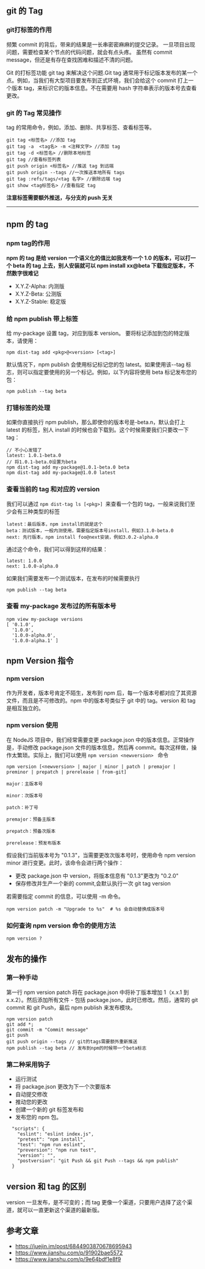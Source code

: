 
## git 的 Tag 

### git打标签的作用

频繁 commit 的背后，带来的结果是一长串密密麻麻的提交记录。 一旦项目出现问题，需要检查某个节点的代码问题，就会有点头疼。 虽然有 commit message，但还是有存在查找困难和描述不清的问题。

Git 的打标签功能 git tag 来解决这个问题.Git tag 通常用于标记版本发布的某一个点。例如，当我们有大型项目要发布到正式环境，我们会给这个 commit 打上一个版本 tag，来标识它的版本信息。不在需要用 hash 字符串表示的版本号去查看更改。

### git 的 Tag 常见操作
tag 的常用命令，例如，添加、删除、共享标签、查看标签等。

```
git tag <标签名> //添加 tag
git tag -a  <tag名> -m <注释文字> //添加 tag
git tag -d <标签名> //删除本地标签
git tag //查看标签列表
git push origin <标签名> //推送 tag 到远端
git push origin --tags //一次推送本地所有 tags
git tag :refs/tags/<tag 名字> //删除远端 tag
git show <tag标签名> //查看指定 tag
```

**注意标签需要额外推送，与分支的 push 无关**

---

## npm 的 tag

### npm tag的作用
**npm 的 tag 是给 version 一个语义化的值比如我发布一个 1.0 的版本，可以打一个 beta 的 tag 上去，别人安装就可以 npm install xx@beta 下载指定版本，不然数字很难记**

- X.Y.Z-Alpha: 内测版
- X.Y.Z-Beta: 公测版
- X.Y.Z-Stable: 稳定版

### 给 npm publish 带上标签
给 my-package 设置 tag，对应到版本 version。
要将标记添加到包的特定版本，请使用：

```
npm dist-tag add <pkg>@<version> [<tag>]
```

默认情况下，npm publish 会使用标记标记您的包 latest。如果使用该--tag 标志，则可以指定要使用的另一个标记。例如，以下内容将使用 beta 标记发布您的包：

```
npm publish --tag beta
```

### 打错标签的处理

如果你直接执行 npm publish，那么即使你的版本号是-beta.n，默认会打上 latest 的标签，别人 install 的时候也会下载到。这个时候需要我们只要改一下 tag：

```
// 不小心发错了
latest: 1.0.1-beta.0
// 将1.0.1-beta.0设置为beta
npm dist-tag add my-package@1.0.1-beta.0 beta
npm dist-tag add my-package@1.0.0 latest

```

### 查看当前的 tag 和对应的 version

我们可以通过 `npm dist-tag ls [<pkg>] `来查看一个包的 tag，一般来说我们至少会有三种类型的标签

```
latest：最后版本，npm install的就是这个
beta：测试版本，一般内测使用，需要指定版本号install，例如3.1.0-beta.0
next: 先行版本，npm install foo@next安装，例如3.0.2-alpha.0
```

通过这个命令，我们可以得到这样的结果：

```
latest: 1.0.0
next: 1.0.0-alpha.0
```

如果我们需要发布一个测试版本，在发布的时候需要执行

```
npm publish --tag beta
```


### 查看 my-package 发布过的所有版本号

```
npm view my-package versions
[ '0.1.0',
  '1.0.0',
  '1.0.0-alpha.0',
  '1.0.0-alpha.1' ]
```



## npm Version 指令

### npm version

作为开发者，版本号肯定不陌生，发布到 npm 后，每一个版本号都对应了其资源文件，而且是不可修改的。npm 中的版本号类似于 git 中的 tag。version 和 tag 是相互独立的。

### npm version 使用

在 NodeJS 项目中，我们经常需要变更 package.json 中的版本信息。正常操作是，手动修改 package.json 文件的版本信息，然后再 commit。每次这样做，操作太繁琐。实际上，我们可以使用 `npm version <newversion> ` 命令

```
npm version [<newversion> | major | minor | patch | premajor | preminor | prepatch | prerelease | from-git]

major：主版本号

minor：次版本号

patch：补丁号

premajor：预备主版本

prepatch：预备次版本

prerelease：预发布版本
```

假设我们当前版本号为 "0.1.3"，当需要更改次版本号时，使用命令 npm version minor 进行变更。此时，该命令会进行两个操作：

- 更改 package.json 中 version，将版本信息有 "0.1.3"更改为 "0.2.0"
- 保存修改并生产一个新的 commit,会默认执行一次 git tag version

若需要指定 commit 的信息，可以使用 -m 命令。

```
npm version patch -m "Upgrade to %s"  # %s 会自动替换成版本号
```

### 如何查询 npm version 命令的使用方法

```
npm version ?
```

## 发布的操作

### 第一种手动

第一行 npm version patch 将在 package.json 中将补丁版本增加 1（x.x.1 到 x.x.2）。然后添加所有文件 - 包括 package.json，此时已修改。然后，通常的 git commit 和 git Push，最后 npm publish 来发布模块。

```
npm version patch
git add *;
git commit -m "Commit message"
git push
git push origin --tags // git的tags需要额外重新推送
npm publish --tag beta // 发布到npm的时候带一个beta标志
```

### 第二种采用钩子

- 运行测试
- 将 package.json 更改为下一个次要版本
- 自动提交修改
- 推动您的更改
- 创建一个新的 git 标签发布和
- 发布您的 npm 包。

```
  "scripts": {
    "eslint": "eslint index.js",
    "pretest": "npm install",
    "test": "npm run eslint",
    "preversion": "npm run test",
    "version": "",
    "postversion": "git Push && git Push --tags && npm publish"
  }
```

## version 和 tag 的区别

version 一旦发布，是不可变的；而 tag 更像一个渠道，只要用户选择了这个渠道，就可以一直更新这个渠道的最新版。

## 参考文章

- https://juejin.im/post/6844903870678695943
- https://www.jianshu.com/p/91902bae5572
- https://www.jianshu.com/p/9e64bdf1e8f9
